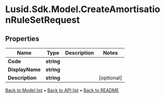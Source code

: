 # Lusid.Sdk.Model.CreateAmortisationRuleSetRequest

## Properties

Name | Type | Description | Notes
------------ | ------------- | ------------- | -------------
**Code** | **string** |  | 
**DisplayName** | **string** |  | 
**Description** | **string** |  | [optional] 

[Back to Model list](../README.md#documentation-for-models) &#8226; [Back to API list](../README.md#documentation-for-api-endpoints) &#8226; [Back to README](../README.md)


